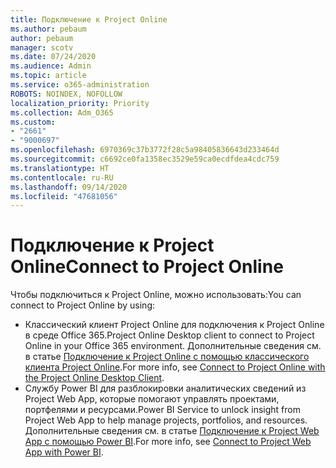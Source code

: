 ```yaml
---
title: Подключение к Project Online
ms.author: pebaum
author: pebaum
manager: scotv
ms.date: 07/24/2020
ms.audience: Admin
ms.topic: article
ms.service: o365-administration
ROBOTS: NOINDEX, NOFOLLOW
localization_priority: Priority
ms.collection: Adm_O365
ms.custom:
- "2661"
- "9000697"
ms.openlocfilehash: 6970369c37b3772f28c5a98405836643d233464d
ms.sourcegitcommit: c6692ce0fa1358ec3529e59ca0ecdfdea4cdc759
ms.translationtype: HT
ms.contentlocale: ru-RU
ms.lasthandoff: 09/14/2020
ms.locfileid: "47681056"
---
```

# <a name="connect-to-project-online"></a><span data-ttu-id="2b66e-102">Подключение к Project Online</span><span class="sxs-lookup"><span data-stu-id="2b66e-102">Connect to Project Online</span></span>

<span data-ttu-id="2b66e-103">Чтобы подключиться к Project Online, можно использовать:</span><span class="sxs-lookup"><span data-stu-id="2b66e-103">You can connect to Project Online by using:</span></span>

- <span data-ttu-id="2b66e-104">Классический клиент Project Online для подключения к Project Online в среде Office 365.</span><span class="sxs-lookup"><span data-stu-id="2b66e-104">Project Online Desktop client to connect to Project Online in your Office 365 environment.</span></span> <span data-ttu-id="2b66e-105">Дополнительные сведения см. в статье [Подключение к Project Online с помощью классического клиента Project Online](https://docs.microsoft.com/projectonline/connect-to-project-online-with-the-project-online-desktop-client).</span><span class="sxs-lookup"><span data-stu-id="2b66e-105">For more info, see [Connect to Project Online with the Project Online Desktop Client](https://docs.microsoft.com/projectonline/connect-to-project-online-with-the-project-online-desktop-client).</span></span>  
- <span data-ttu-id="2b66e-106">Службу Power BI для разблокировки аналитических сведений из Project Web App, которые помогают управлять проектами, портфелями и ресурсами.</span><span class="sxs-lookup"><span data-stu-id="2b66e-106">Power BI Service to unlock insight from Project Web App to help manage projects, portfolios, and resources.</span></span> <span data-ttu-id="2b66e-107">Дополнительные сведения см. в статье [Подключение к Project Web App с помощью Power BI](https://docs.microsoft.com/power-bi/service-connect-to-project-online).</span><span class="sxs-lookup"><span data-stu-id="2b66e-107">For more info, see [Connect to Project Web App with Power BI](https://docs.microsoft.com/power-bi/service-connect-to-project-online).</span></span>  